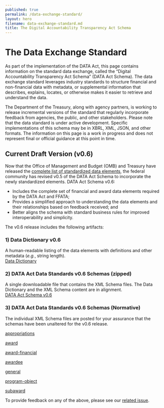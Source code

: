```yaml
---
published: true
permalink: /data-exchange-standard/
layout: hero
filename: data-exchange-standard.md
title: The Digital Accountability Transparency Act Schema
---
```

# The Data Exchange Standard

As part of the implementation of the DATA Act, this page contains information on the standard data exchange, called the “Digital Accountability Transparency Act Schema” (DATA Act Schema). The data exchange standard leverages industry standards to structure financial and non-financial data with metadata, or supplemental information that describes, explains, locates, or otherwise makes it easier to retrieve and understand the data.

The Department of the Treasury, along with agency partners, is working to release incremental versions of the standard that regularly incorporate feedback from agencies, the public, and other stakeholders. Please note that the data standard is under active development. Specific implementations of this schema may be in XBRL, XML, JSON, and other formats. The information on this page is a work in progress and does not represent final or official guidance at this point in time.

## Current Draft Version (v0.6)

Now that the Office of Management and Budget (OMB) and Treasury have released the [complete list of standardized data elements](https://max.gov/maxportal/assets/public/offm/DataStandardsFinal.htm "standardized DATA Act elements"), the federal community has revised v0.5 of the DATA Act Schema to incorporate the newly standardized elements. DATA Act Schema v0.6:

* Includes the complete set of financial and award data elements required by the DATA Act and FFATA;
* Provides a simplified approach to understanding the data elements and their relationships based on feedback received; and
* Better aligns the schema with standard business rules for improved interoperability and simplicity.

The v0.6 release includes the following artifacts:

### 1) Data Dictionary v0.6

A human-readable listing of the data elements with definitions and other metadata (_e.g._, string length).  
<a href="{{ site.baseurl }}/dictionary/" title="DATA Act Data Dictionary">Data Dictionary</a>

### 2) DATA Act Data Standards v0.6 Schemas (zipped)

A single downloadable file that contains the XML Schema files. The Data Dictionary and the XML Schema content are in alignment.  
<a href="{{ site.baseurl }}/assets/docs/DATA_Act_Schema_v0.6.zip" title="DATA Act Schema v0.6">DATA Act Schema v0.6</a>

### 3) DATA Act Data Standards v0.6 Schemas (Normative)

The individual XML Schema files are posted for your assurance that the schemas have been unaltered for the v0.6 release.

<a href="{{ site.baseurl }}/schema/appropriations/appropriations.xsd" title="appropriations">appropriations</a>

<a href="{{ site.baseurl }}/schema/award/award.xsd" title="award">award</a>

<a href="{{ site.baseurl }}/schema/award-financial/award-financial.xsd" title="award financial">award-financial</a>

<a href="{{ site.baseurl }}/schema/awardee/awardee.xsd" title="awardee">awardee</a>

<a href="{{ site.baseurl }}/schema/general/general.xsd" title="general">general</a>

<a href="{{ site.baseurl }}/schema/program-object/program-object.xsd" title="program-object">program-object</a>

<a href="{{ site.baseurl }}/schema/subaward/subaward.xsd" title="subaward">subaward</a>

To provide feedback on any of the above, please see our [related issue](https://github.com/fedspendingtransparency/fedspendingtransparency.github.io/issues/101).
